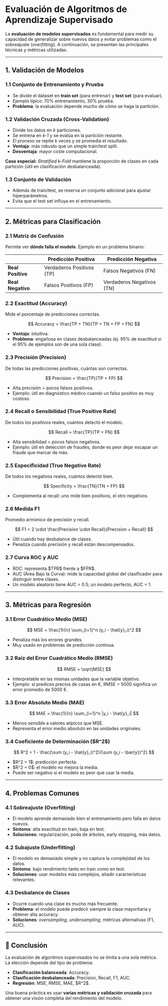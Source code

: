 # Evaluación de Algoritmos de Aprendizaje Supervisado

La **evaluación de modelos supervisados** es fundamental para medir su capacidad de generalizar sobre nuevos datos y evitar problemas como el sobreajuste (*overfitting*). A continuación, se presentan las principales técnicas y métricas utilizadas.

---

## 1. Validación de Modelos

### 1.1 Conjunto de Entrenamiento y Prueba

* Se divide el dataset en **train set** (para entrenar) y **test set** (para evaluar).
* Ejemplo típico: 70% entrenamiento, 30% prueba.
* **Problema**: la evaluación depende mucho de cómo se haga la partición.

### 1.2 Validación Cruzada (Cross-Validation)

* Divide los datos en *k* particiones.
* Se entrena en *k-1* y se evalúa en la partición restante.
* El proceso se repite *k* veces y se promedia el resultado.
* **Ventaja**: más robusto que un simple train/test split.
* **Desventaja**: mayor coste computacional.

**Caso especial:** *Stratified k-Fold* mantiene la proporción de clases en cada partición (útil en clasificación desbalanceada).

### 1.3 Conjunto de Validación

* Además de train/test, se reserva un conjunto adicional para ajustar hiperparámetros.
* Evita que el test set influya en el entrenamiento.

---

## 2. Métricas para Clasificación

### 2.1 Matriz de Confusión

Permite ver **dónde falla el modelo**. Ejemplo en un problema binario:

|                   | Predicción Positiva       | Predicción Negativa       |
| ----------------- | ------------------------- | ------------------------- |
| **Real Positivo** | Verdaderos Positivos (TP) | Falsos Negativos (FN)     |
| **Real Negativo** | Falsos Positivos (FP)     | Verdaderos Negativos (TN) |

### 2.2 Exactitud (Accuracy)

Mide el porcentaje de predicciones correctas.

$$
Accuracy = \frac{TP + TN}{TP + TN + FP + FN}
$$

* **Ventaja**: intuitiva.
* **Problema**: engañosa en clases desbalanceadas (ej. 95% de exactitud si el 95% de ejemplos son de una sola clase).

### 2.3 Precisión (Precision)

De todas las predicciones positivas, cuántas son correctas.

$$
Precision = \frac{TP}{TP + FP}
$$

* Alta precisión = pocos falsos positivos.
* Ejemplo: útil en diagnóstico médico cuando un falso positivo es muy costoso.

### 2.4 Recall o Sensibilidad (True Positive Rate)

De todos los positivos reales, cuántos detectó el modelo.

$$
Recall = \frac{TP}{TP + FN}
$$

* Alta sensibilidad = pocos falsos negativos.
* Ejemplo: útil en detección de fraudes, donde es peor dejar escapar un fraude que marcar de más.

### 2.5 Especificidad (True Negative Rate)

De todos los negativos reales, cuántos detectó bien.

$$
Specificity = \frac{TN}{TN + FP}
$$

* Complementa al recall: uno mide bien positivos, el otro negativos.

### 2.6 Medida F1

Promedio armónico de precisión y recall.

$$
F1 = 2 \cdot \frac{Precision \cdot Recall}{Precision + Recall}
$$

* Útil cuando hay desbalance de clases.
* Penaliza cuando precisión y recall están descompensados.

### 2.7 Curva ROC y AUC

* ROC: representa \$TPR\$ frente a \$FPR\$.
* AUC (Área Bajo la Curva): mide la capacidad global del clasificador para distinguir entre clases.
* Un modelo aleatorio tiene AUC = 0.5; un modelo perfecto, AUC = 1.

---

## 3. Métricas para Regresión

### 3.1 Error Cuadrático Medio (MSE)

$$
MSE = \frac{1}{n} \sum_{i=1}^n (y_i - \hat{y}_i)^2
$$

* Penaliza más los errores grandes.
* Muy usado en problemas de predicción continua.

### 3.2 Raíz del Error Cuadrático Medio (RMSE)

$$
RMSE = \sqrt{MSE}
$$

* Interpretable en las mismas unidades que la variable objetivo.
* Ejemplo: si predices precios de casas en €, RMSE = 5000 significa un error promedio de 5000 €.

### 3.3 Error Absoluto Medio (MAE)

$$
MAE = \frac{1}{n} \sum_{i=1}^n |y_i - \hat{y}_i|
$$

* Menos sensible a valores atípicos que MSE.
* Representa el error medio absoluto en las unidades originales.

### 3.4 Coeficiente de Determinación (\$R^2\$)

$$
R^2 = 1 - \frac{\sum (y_i - \hat{y}_i)^2}{\sum (y_i - \bar{y})^2}
$$

* \$R^2 = 1\$: predicción perfecta.
* \$R^2 = 0\$: el modelo no mejora la media.
* Puede ser negativo si el modelo es peor que usar la media.

---

## 4. Problemas Comunes

### 4.1 Sobreajuste (Overfitting)

* El modelo aprende demasiado bien el entrenamiento pero falla en datos nuevos.
* **Síntoma**: alta exactitud en train, baja en test.
* **Soluciones**: regularización, poda de árboles, early stopping, más datos.

### 4.2 Subajuste (Underfitting)

* El modelo es demasiado simple y no captura la complejidad de los datos.
* **Síntoma**: bajo rendimiento tanto en train como en test.
* **Soluciones**: usar modelos más complejos, añadir características relevantes.

### 4.3 Desbalance de Clases

* Ocurre cuando una clase es mucho más frecuente.
* **Problema**: el modelo puede predecir siempre la clase mayoritaria y obtener alta accuracy.
* **Soluciones**: *oversampling*, *undersampling*, métricas alternativas (F1, AUC).

---

## 📌 Conclusión

La evaluación de algoritmos supervisados no se limita a una sola métrica. La elección depende del tipo de problema:

* **Clasificación balanceada**: Accuracy.
* **Clasificación desbalanceada**: Precision, Recall, F1, AUC.
* **Regresión**: MSE, RMSE, MAE, \$R^2\$.

Una buena práctica es usar **varias métricas y validación cruzada** para obtener una visión completa del rendimiento del modelo.
